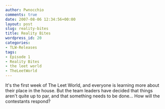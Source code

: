 ```yaml
---
author: Pwnocchio
comments: true
date: 2007-08-06 12:34:56+00:00
layout: post
slug: reality-bites
title: Reality Bites
wordpress_id: 20
categories:
- TLW-Releases
tags:
- Episode 1
- Reality Bites
- the leet world
- TheLeetWorld
---
```


It's the first week of The Leet World, and everyone is learning more about their place in the house.  But the team leaders have decided that things aren't quite up to par, and that something needs to be done...  How will the contestants respond?
